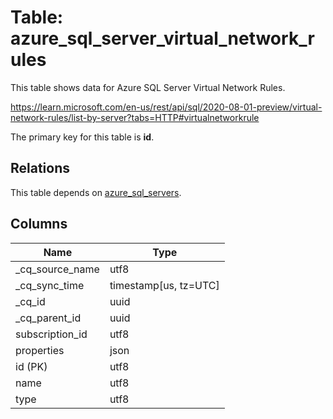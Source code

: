 # Table: azure_sql_server_virtual_network_rules

This table shows data for Azure SQL Server Virtual Network Rules.

https://learn.microsoft.com/en-us/rest/api/sql/2020-08-01-preview/virtual-network-rules/list-by-server?tabs=HTTP#virtualnetworkrule

The primary key for this table is **id**.

## Relations

This table depends on [azure_sql_servers](azure_sql_servers).

## Columns

| Name          | Type          |
| ------------- | ------------- |
|_cq_source_name|utf8|
|_cq_sync_time|timestamp[us, tz=UTC]|
|_cq_id|uuid|
|_cq_parent_id|uuid|
|subscription_id|utf8|
|properties|json|
|id (PK)|utf8|
|name|utf8|
|type|utf8|